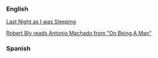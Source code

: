 
### English

[Last Night as I was Sleeping](https://www.youtube.com/watch?v=drEeU7PMzsk)

[Robert Bly reads Antonio Machado from "On Being A Man"](https://www.youtube.com/watch?v=Tcwpu3qCZy4)

### Spanish
